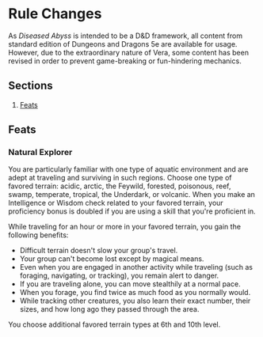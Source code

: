 # Rule Changes <a name="rule_changes"></a>
As *Diseased Abyss* is intended to be a D&D framework, all content from standard edition of Dungeons and Dragons 5e are available for usage. However, due to the extraordinary nature of Vera, some content has been revised in order to prevent game-breaking or fun-hindering mechanics.

## Sections 
1. [Feats](#feats)

## Feats <a name="feats"></a>
### Natural Explorer
You are particularly familiar with one type of aquatic environment and are adept at traveling and surviving in such regions. Choose one type of favored terrain: acidic, arctic, the Feywild, forested, poisonous, reef, swamp, temperate, tropical, the Underdark, or volcanic. When you make an Intelligence or Wisdom check related to your favored terrain, your proficiency bonus is doubled if you are using a skill that you're proficient in.

While traveling for an hour or more in your favored terrain, you gain the following benefits:

-   Difficult terrain doesn't slow your group's travel.
-   Your group can't become lost except by magical means.
-   Even when you are engaged in another activity while traveling (such as foraging, navigating, or tracking), you remain alert to danger.
-   If you are traveling alone, you can move stealthily at a normal pace.
-   When you forage, you find twice as much food as you normally would.
-   While tracking other creatures, you also learn their exact number, their sizes, and how long ago they passed through the area.

You choose additional favored terrain types at 6th and 10th level.
